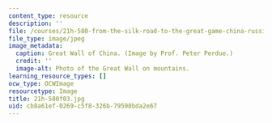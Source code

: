 ```yaml
---
content_type: resource
description: ''
file: /courses/21h-580-from-the-silk-road-to-the-great-game-china-russia-and-central-eurasia-fall-2003/cb8a61ef0269c5f8326b79598bda2e67_21h-580f03.jpg
file_type: image/jpeg
image_metadata:
  caption: Great Wall of China. (Image by Prof. Peter Perdue.)
  credit: ''
  image-alt: Photo of the Great Wall on mountains.
learning_resource_types: []
ocw_type: OCWImage
resourcetype: Image
title: 21h-580f03.jpg
uid: cb8a61ef-0269-c5f8-326b-79598bda2e67
---
```

